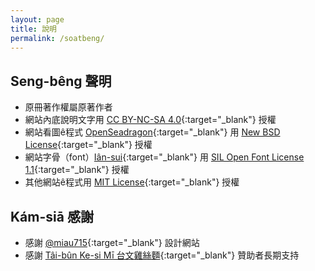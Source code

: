 ```yaml
---
layout: page
title: 說明
permalink: /soatbeng/
---
```


## Seng-bêng 聲明

- 原冊著作權屬原著作者
- 網站內底說明文字用 [CC BY-NC-SA 4.0](https://creativecommons.org/licenses/by-nc-sa/4.0/){:target="_blank"} 授權
- 網站看圖ê程式 [OpenSeadragon](https://openseadragon.github.io/){:target="_blank"} 用 [New BSD License](https://openseadragon.github.io/license/){:target="_blank"} 授權
- 網站字骨（font）[Iân-sui](https://github.com/ButTaiwan/iansui){:target="_blank"} 用 [SIL Open Font License 1.1](https://github.com/ButTaiwan/iansui#%E9%96%8B%E6%BA%90%E6%8E%88%E6%AC%8A%E8%A6%8F%E5%AE%9A){:target="_blank"} 授權
- 其他網站ê程式用 [MIT License](https://raw.githubusercontent.com/ThakTaigi/scannedImgViewer/main/LICENSE){:target="_blank"} 授權

## Kám-siā 感謝

- 感謝 [@miau715](https://github.com/miau715){:target="_blank"} 設計網站
- 感謝 [Tâi-bûn Ke-si Mī 台文雞絲麵](https://linktr.ee/taibunkesimi){:target="_blank"} 贊助者長期支持
